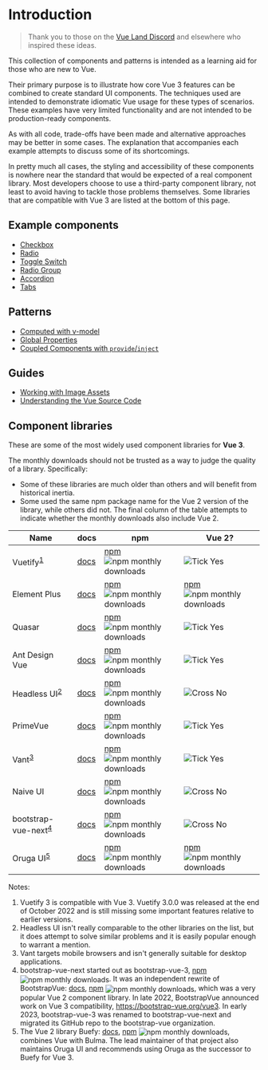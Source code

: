 # Introduction

> Thank you to those on the [Vue Land Discord](https://chat.vuejs.org/) and elsewhere who inspired these ideas.

This collection of components and patterns is intended as a learning aid for those who are new to Vue.

Their primary purpose is to illustrate how core Vue 3 features can be combined to create standard UI components. The techniques used are intended to demonstrate idiomatic Vue usage for these types of scenarios. These examples have very limited functionality and are not intended to be production-ready components.

As with all code, trade-offs have been made and alternative approaches may be better in some cases. The explanation that accompanies each example attempts to discuss some of its shortcomings.

In pretty much all cases, the styling and accessibility of these components is nowhere near the standard that would be expected of a real component library. Most developers choose to use a third-party component library, not least to avoid having to tackle those problems themselves. Some libraries that are compatible with Vue 3 are listed at the bottom of this page.

## Example components

* [Checkbox](./components/checkbox.html)
* [Radio](./components/radio.html)
* [Toggle Switch](./components/toggle-switch.html)
* [Radio Group](./components/radio-group.html)
* [Accordion](./components/accordion.html)
* [Tabs](./components/tabs.html)

## Patterns

* [Computed with v-model](./patterns/computed-v-model.html)
* [Global Properties](./patterns/global-properties.html)
* [Coupled Components with `provide`/`inject`](./patterns/coupled-components-with-provide-inject.html)

## Guides

* [Working with Image Assets](./guides/working-with-image-assets.html)
* [Understanding the Vue Source Code](./advanced/understanding-the-vue-source-code.html)

## Component libraries

These are some of the most widely used component libraries for **Vue 3**.

The monthly downloads should not be trusted as a way to judge the quality of a library. Specifically:
* Some of these libraries are much older than others and will benefit from historical inertia.
* Some used the same npm package name for the Vue 2 version of the library, while others did not. The final column of the table attempts to indicate whether the monthly downloads also include Vue 2.

<style>
img[src^="https://img.shields.io"] {
  vertical-align: middle;
}
</style>
<script setup>
const cross = './images/cross.svg'
const tick = './images/tick.svg'
</script>

<table>
  <thead>
    <tr><th>Name</th><th>docs</th><th>npm</th><th>Vue 2?</th></tr>
  </thead>
  <tbody>
    <tr>
      <td>Vuetify<sup><a href="#component-libraries-notes">1</a></sup></td>
      <td><a href="https://next.vuetifyjs.com/en/introduction/why-vuetify/" target="_blank" rel="noopener noreferrer">docs</a></td>
      <td><a href="https://www.npmjs.com/package/vuetify" target="_blank" rel="noopener noreferrer">npm</a> <img alt="npm monthly downloads" src="https://img.shields.io/npm/dm/vuetify?color=%235588cc&label="></td>
      <td><img :src="tick" alt="Tick">&nbsp;Yes</td>
    </tr>
    <tr>
      <td>Element Plus</td>
      <td><a href="https://element-plus.org/en-US/" target="_blank" rel="noopener noreferrer">docs</a></td>
      <td><a href="https://www.npmjs.com/package/element-plus" target="_blank" rel="noopener noreferrer">npm</a> <img alt="npm monthly downloads" src="https://img.shields.io/npm/dm/element-plus?color=%235588cc&label="></td>
      <td><a href="https://www.npmjs.com/package/element-ui" target="_blank" rel="noopener noreferrer">npm</a> <img alt="npm monthly downloads" src="https://img.shields.io/npm/dm/element-ui?color=%235588cc&label="></td>
    </tr>
    <tr>
      <td>Quasar</td>
      <td><a href="https://quasar.dev/vue-components/" target="_blank" rel="noopener noreferrer">docs</a></td>
      <td><a href="https://www.npmjs.com/package/quasar" target="_blank" rel="noopener noreferrer">npm</a> <img alt="npm monthly downloads" src="https://img.shields.io/npm/dm/quasar?color=%235588cc&label="></td>
      <td><img :src="tick" alt="Tick">&nbsp;Yes</td>
    </tr>
    <tr>
      <td>Ant Design Vue</td>
      <td><a href="https://www.antdv.com/components/overview/" target="_blank" rel="noopener noreferrer">docs</a></td>
      <td><a href="https://www.npmjs.com/package/ant-design-vue" target="_blank" rel="noopener noreferrer">npm</a> <img alt="npm monthly downloads" src="https://img.shields.io/npm/dm/ant-design-vue?color=%235588cc&label="></td>
      <td><img :src="tick" alt="Tick">&nbsp;Yes</td>
    </tr>
    <tr>
      <td>Headless UI<sup><a href="#component-libraries-notes">2</a></sup></td>
      <td><a href="https://headlessui.dev/" target="_blank" rel="noopener noreferrer">docs</a></td>
      <td><a href="https://www.npmjs.com/package/@headlessui/vue" target="_blank" rel="noopener noreferrer">npm</a> <img alt="npm monthly downloads" src="https://img.shields.io/npm/dm/@headlessui/vue?color=%235588cc&label="></td>
      <td><img :src="cross" alt="Cross">&nbsp;No</td>
    </tr>
    <tr>
      <td>PrimeVue</td>
      <td><a href="https://primefaces.org/primevue/setup" target="_blank" rel="noopener noreferrer">docs</a></td>
      <td><a href="https://www.npmjs.com/package/primevue" target="_blank" rel="noopener noreferrer">npm</a> <img alt="npm monthly downloads" src="https://img.shields.io/npm/dm/primevue?color=%235588cc&label="></td>
      <td><img :src="tick" alt="Tick">&nbsp;Yes</td>
    </tr>
    <tr>
      <td>Vant<sup><a href="#component-libraries-notes">3</a></sup></td>
      <td><a href="https://vant-ui.github.io/vant" target="_blank" rel="noopener noreferrer">docs</a></td>
      <td><a href="https://www.npmjs.com/package/vant" target="_blank" rel="noopener noreferrer">npm</a> <img alt="npm monthly downloads" src="https://img.shields.io/npm/dm/vant?color=%235588cc&label="></td>
      <td><img :src="tick" alt="Tick">&nbsp;Yes</td>
    </tr>
    <tr>
      <td>Naive UI</td>
      <td><a href="https://www.naiveui.com/" target="_blank" rel="noopener noreferrer">docs</a></td>
      <td><a href="https://www.npmjs.com/package/naive-ui" target="_blank" rel="noopener noreferrer">npm</a> <img alt="npm monthly downloads" src="https://img.shields.io/npm/dm/naive-ui?color=%235588cc&label="></td>
      <td><img :src="cross" alt="Cross">&nbsp;No</td>
    </tr>
    <tr>
      <td>bootstrap-vue-next<sup><a href="#component-libraries-notes">4</a></sup></td>
      <td><a href="https://bootstrap-vue.github.io/bootstrap-vue-next/" target="_blank" rel="noopener noreferrer">docs</a></td>
      <td><a href="https://www.npmjs.com/package/bootstrap-vue-next" target="_blank" rel="noopener noreferrer">npm</a> <img alt="npm monthly downloads" src="https://img.shields.io/npm/dm/bootstrap-vue-next?color=%235588cc&label="></td>
      <td><img :src="cross" alt="Cross">&nbsp;No</td>
    </tr>
    <tr>
      <td>Oruga UI<sup><a href="#component-libraries-notes">5</a></sup></td>
      <td><a href="https://oruga.io/documentation/" target="_blank" rel="noopener noreferrer">docs</a></td>
      <td><a href="https://www.npmjs.com/package/@oruga-ui/oruga-next" target="_blank" rel="noopener noreferrer">npm</a> <img alt="npm monthly downloads" src="https://img.shields.io/npm/dm/@oruga-ui/oruga-next?color=%235588cc&label="></td>
      <td><a href="https://www.npmjs.com/package/@oruga-ui/oruga" target="_blank" rel="noopener noreferrer">npm</a> <img alt="npm monthly downloads" src="https://img.shields.io/npm/dm/@oruga-ui/oruga?color=%235588cc&label="></td>
    </tr>
  </tbody>
</table>

<div id="component-libraries-notes"></div>

Notes:

1. Vuetify 3 is compatible with Vue 3. Vuetify 3.0.0 was released at the end of October 2022 and is still missing some important features relative to earlier versions.
2. Headless UI isn't really comparable to the other libraries on the list, but it does attempt to solve similar problems and it is easily popular enough to warrant a mention.
3. Vant targets mobile browsers and isn't generally suitable for desktop applications.
4. bootstrap-vue-next started out as bootstrap-vue-3, <a href="https://www.npmjs.com/package/bootstrap-vue-3" target="_blank" rel="noopener noreferrer">npm</a> <img alt="npm monthly downloads" src="https://img.shields.io/npm/dm/bootstrap-vue-3?color=%235588cc&label=">. It was an independent rewrite of BootstrapVue: <a href="https://bootstrap-vue.org/" target="_blank" rel="noopener noreferrer">docs</a>, <a href="https://www.npmjs.com/package/bootstrap-vue" target="_blank" rel="noopener noreferrer">npm</a> <img alt="npm monthly downloads" src="https://img.shields.io/npm/dm/bootstrap-vue?color=%235588cc&label=">, which was a very popular Vue 2 component library. In late 2022, BootstrapVue announced work on Vue 3 compatibility, <https://bootstrap-vue.org/vue3>. In early 2023, bootstrap-vue-3 was renamed to bootstrap-vue-next and migrated its GitHub repo to the bootstrap-vue organization.
5. The Vue 2 library Buefy: <a href="https://buefy.org/" target="_blank" rel="noopener noreferrer">docs</a>, <a href="https://www.npmjs.com/package/buefy" target="_blank" rel="noopener noreferrer">npm</a> <img alt="npm monthly downloads" src="https://img.shields.io/npm/dm/buefy?color=%235588cc&label=">, combines Vue with Bulma. The lead maintainer of that project also maintains Oruga UI and recommends using Oruga as the successor to Buefy for Vue 3.
